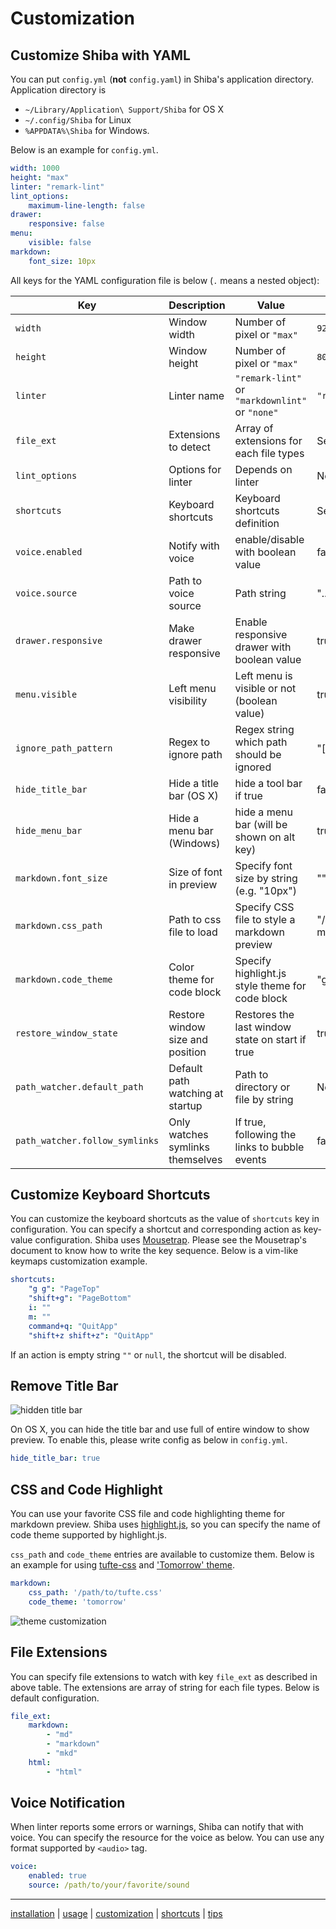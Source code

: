 Customization
=============

## Customize Shiba with YAML

You can put `config.yml` (__not__ `config.yaml`) in Shiba's application directory.  Application directory is

- `~/Library/Application\ Support/Shiba` for OS X
- `~/.config/Shiba` for Linux
- `%APPDATA%\Shiba` for Windows.

Below is an example for `config.yml`.

```YAML
width: 1000
height: "max"
linter: "remark-lint"
lint_options:
    maximum-line-length: false
drawer:
    responsive: false
menu:
    visible: false
markdown:
    font_size: 10px
```

All keys for the YAML configuration file is below (`.` means a nested object):

| Key                            | Description                      | Value                                           | Default                        |
| ----------------------         | -------------------------------- | ----------------------------------------------- | ------------------------------ |
| `width`                        | Window width                     | Number of pixel or `"max"`                      | `920`                          |
| `height`                       | Window height                    | Number of pixel or `"max"`                      | `800`                          |
| `linter`                       | Linter name                      | `"remark-lint"` or `"markdownlint"` or `"none"` | `"remark-lint"`                |
| `file_ext`                     | Extensions to detect             | Array of extensions for each file types         | See below section              |
| `lint_options`                 | Options for linter               | Depends on linter                               | Not specified                  |
| `shortcuts`                    | Keyboard shortcuts               | Keyboard shortcuts definition                   | See below section              |
| `voice.enabled`                | Notify with voice                | enable/disable with boolean value               | false                          |
| `voice.source`                 | Path to voice source             | Path string                                     | "../voices/bow.mp3"            |
| `drawer.responsive`            | Make drawer responsive           | Enable responsive drawer with boolean value     | true                           |
| `menu.visible`                 | Left menu visibility             | Left menu is visible or not (boolean value)     | true                           |
| `ignore_path_pattern`          | Regex to ignore  path            | Regex string which path should be ignored       | "[\\\\/]\\." (dotfiles)        |
| `hide_title_bar`               | Hide a title bar (OS X)          | hide a tool bar if true                         | false                          |
| `hide_menu_bar`                | Hide a menu bar  (Windows)       | hide a menu bar (will be shown on alt key)      | true                           |
| `markdown.font_size`           | Size of font in preview          | Specify font size by string (e.g. "10px")       | ""                             |
| `markdown.css_path`            | Path to css file to load         | Specify CSS file to style a markdown preview    | "/path/to/github-markdown.css" |
| `markdown.code_theme`          | Color theme for code block       | Specify highlight.js style theme for code block | "github"                       |
| `restore_window_state`         | Restore window size and position | Restores the last window state on start if true | true                           |
| `path_watcher.default_path`    | Default path watching at startup | Path to directory or file by string             | Not specified                  |
| `path_watcher.follow_symlinks` | Only watches symlinks themselves | If true, following the links to bubble events   | false                          |


## Customize Keyboard Shortcuts

You can customize the keyboard shortcuts as the value of `shortcuts` key in configuration.  You can specify a shortcut and corresponding action as key-value configuration.
Shiba uses [Mousetrap](https://craig.is/killing/mice). Please see the Mousetrap's document to know how to write the key sequence.
Below is a vim-like keymaps customization example.

```yaml
shortcuts:
    "g g": "PageTop"
    "shift+g": "PageBottom"
    i: ""
    m: ""
    command+q: "QuitApp"
    "shift+z shift+z": "QuitApp"
```

If an action is empty string `""` or `null`, the shortcut will be disabled.


## Remove Title Bar

![hidden title bar](https://raw.githubusercontent.com/rhysd/ss/master/Shiba/hide-title-bar.png)

On OS X, you can hide the title bar and use full of entire window to show preview.  To enable this, please write config as below in `config.yml`.

```yaml
hide_title_bar: true
```


## CSS and Code Highlight

You can use your favorite CSS file and code highlighting theme for markdown preview.
Shiba uses [highlight.js](https://github.com/isagalaev/highlight.js), so you can specify the name of code theme supported by highlight.js.

`css_path` and `code_theme` entries are available to customize them.  Below is an example for using [tufte-css](https://github.com/edwardtufte/tufte-css) and ['Tomorrow' theme](https://highlightjs.org/static/demo/).

```yaml
markdown:
    css_path: '/path/to/tufte.css'
    code_theme: 'tomorrow'
```

![theme customization](https://raw.githubusercontent.com/rhysd/ss/master/Shiba/tufte-tomorrow.png)


## File Extensions

You can specify file extensions to watch with key `file_ext` as described in above table.
The extensions are array of string for each file types.  Below is default configuration.

```yaml
file_ext:
    markdown:
        - "md"
        - "markdown"
        - "mkd"
    html:
        - "html"
```


## Voice Notification

When linter reports some errors or warnings, Shiba can notify that with voice.
You can specify the resource for the voice as below.  You can use any format supported by `<audio>` tag.

```yaml
voice:
    enabled: true
    source: /path/to/your/favorite/sound
```


-----------------
[installation](installation.md) | [usage](usage.md) | [customization](customization.md) | [shortcuts](shortcuts.md) | [tips](tips.md)
